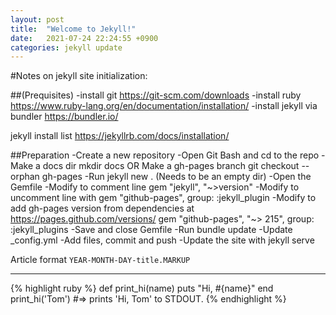 ```yaml
---
layout: post
title:  "Welcome to Jekyll!"
date:   2021-07-24 22:24:55 +0900
categories: jekyll update
---
```


#Notes on jekyll site initialization: 

##(Prequisites)
-install git https://git-scm.com/downloads
-install ruby https://www.ruby-lang.org/en/documentation/installation/
-install jekyll via bundler https://bundler.io/ 

jekyll install list https://jekyllrb.com/docs/installation/ 

##Preparation 
-Create a new repository 
-Open Git Bash and cd to the repo 
-Make a docs dir  mkdir docs
OR 
Make a gh-pages branch git checkout --orphan gh-pages 
-Run jekyll new . 
(Needs to be an empty dir) 
-Open the Gemfile
-Modify to comment line gem "jekyll", "~>version"
-Modify to uncomment line with gem "github-pages", group: :jekyll_plugin 
-Modify to add gh-pages version from dependencies at https://pages.github.com/versions/ 
    gem "github-pages", "~> 215", group: :jekyll_plugins
-Save and close Gemfile 
-Run bundle update 
-Update _config.yml
-Add files, commit and push 
-Update the site with jekyll serve 

Article format `YEAR-MONTH-DAY-title.MARKUP`

--------------------------------------------

{% highlight ruby %}
def print_hi(name)
  puts "Hi, #{name}"
end
print_hi('Tom')
#=> prints 'Hi, Tom' to STDOUT.
{% endhighlight %}

[jekyll-docs]: https://jekyllrb.com/docs/home
[jekyll-gh]:   https://github.com/jekyll/jekyll
[jekyll-talk]: https://talk.jekyllrb.com/
